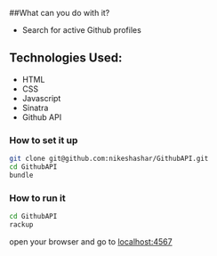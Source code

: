 
##What can you do with it?
  + Search for active Github profiles


## Technologies Used:

  + HTML
  + CSS
  + Javascript
  + Sinatra
  + Github API
  
### How to set it up
```sh
git clone git@github.com:nikeshashar/GithubAPI.git
cd GithubAPI
bundle
```

### How to run it
```sh
cd GithubAPI
rackup
```

open your browser and go to [localhost:4567](http://localhost:4567)

